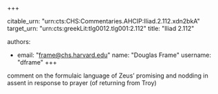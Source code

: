 +++


citable_urn: "urn:cts:CHS:Commentaries.AHCIP:Iliad.2.112.xdn2bkA"
target_urn: "urn:cts:greekLit:tlg0012.tlg001:2.112"
title: "Iliad 2.112"

authors:
- email: "frame@chs.harvard.edu"
  name: "Douglas Frame"
  username: "dframe"
+++

<p>comment on the formulaic language of Zeus’ promising and nodding in assent in response to prayer (of returning from Troy)</p>